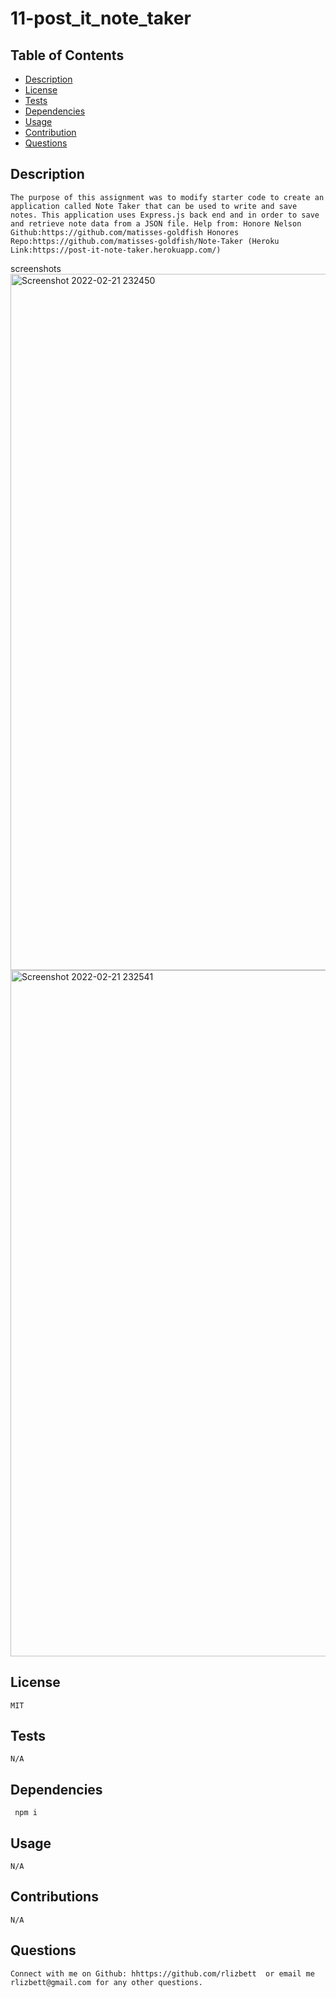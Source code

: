 # 11-post_it_note_taker
## Table of Contents
* [Description](#description)
* [License](#license)
* [Tests](#tests)
* [Dependencies](#dependencies)
* [Usage](#usage)
* [Contribution](#contributions)
* [Questions](#questions)

 ## Description 
    The purpose of this assignment was to modify starter code to create an application called Note Taker that can be used to write and save notes. This application uses Express.js back end and in order to save and retrieve note data from a JSON file. Help from: Honore Nelson Github:https://github.com/matisses-goldfish Honores Repo:https://github.com/matisses-goldfish/Note-Taker (Heroku Link:https://post-it-note-taker.herokuapp.com/) 
screenshots
 <img width="1114" alt="Screenshot 2022-02-21 232450" src="https://user-images.githubusercontent.com/93292915/155185373-6fc8c9e0-5d74-42cb-9295-6ce84046488b.png"> 
<img width="1098" alt="Screenshot 2022-02-21 232541" src="https://user-images.githubusercontent.com/93292915/155185563-28bb276b-0b11-4dae-8111-619a70be77df.png">

## License 
    MIT
## Tests 
    N/A
## Dependencies 
     npm i
## Usage 
    N/A
## Contributions 
    N/A
## Questions
    Connect with me on Github: hhttps://github.com/rlizbett  or email me rlizbett@gmail.com for any other questions. 
